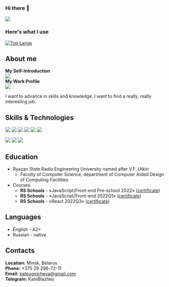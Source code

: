 ### Hi there 👋
[![](https://www.codewars.com/users/KateBlazhko/badges/large)](https://www.codewars.com/users/KateBlazhko)  

### Here's what I use
[![Top Langs](https://github-readme-stats.vercel.app/api/top-langs/?username=KateBlazhko&layout=compact)](https://github.com/anuraghazra/github-readme-stats)

## **About me** ##
**My Self-Introduction**\
[![](https://img.shields.io/badge/-YouTube-red?logo=youtube&logoColor=white&style=for-the-badge)](https://www.youtube.com/watch?v=sH9ukWkAmtA)\
**My Work Profile**\
[![](https://img.shields.io/badge/-LinkedIn-blue?logo=linkedin&logoColor=white&style=for-the-badge)](https://www.linkedin.com/in/ekaterina-blazhko-919680223/)

I want to advance in skills and knowledge. I want to find a really, really interesting job.

## **Skills & Technologies** ##
![](https://img.shields.io/badge/-HTML-black?style=for-the-badge&logo=HTML5&logoColor=red)
![](https://img.shields.io/badge/-CSS-black?style=for-the-badge&logo=CSS3&logoColor=blue)
![](https://img.shields.io/badge/-JavaScript-black?style=for-the-badge&logo=JavaScript&logoColor=yellow)
![](https://img.shields.io/badge/-Sass-black?style=for-the-badge&logo=Sass&logoColor=pink)
![](https://img.shields.io/badge/-TypeScript-black?style=for-the-badge&logo=TypeScript&logoColor=blue)
![](https://img.shields.io/badge/-React-black?style=for-the-badge&logo=React&logoColor=cyan)

![](https://img.shields.io/badge/-GitHub-black?style=for-the-badge&logo=GitHub&logoColor=white)
![](https://img.shields.io/badge/-Webpack-black?style=for-the-badge&logo=webpack&logoColor=lightblue)
![](https://img.shields.io/badge/-ESLint-black?style=for-the-badge&logo=ESLint&logoColor=purple)

## **Education** ##
* Ryazan State Radio Engineering University named after V.F. Utkin
    + Faculty of Computer Science, department of Computer Aided Design of Computing Facilities
* Courses
    + **RS Schools** - «JavaScript/Front-end Pre-school 2022» ([certificate](https://app.rs.school/certificate/kuwjrqqi))
    + **RS Schools** - «JavaScript/Front-end 2022Q1» ([certificate](https://app.rs.school/certificate/8pwjlcym))
    + **RS Schools** - «React 2022Q3» ([certificate](https://app.rs.school/certificate/1bh53mqq))

## **Languages** ##
* English - А2+
* Russian - native

## **Contacts** ##
**Location:** Minsk, Belarus\
**Phone:** +375 29 296-72-11\
**Email:** kateugnicheva@gmail.com\
**Telegram:** KateBlazhko
<!--
**KateBlazhko/KateBlazhko** is a ✨ _special_ ✨ repository because its `README.md` (this file) appears on your GitHub profile.

Here are some ideas to get you started:

- 🔭 I’m currently working on ...
- 🌱 I’m currently learning ...
- 👯 I’m looking to collaborate on ...
- 🤔 I’m looking for help with ...
- 💬 Ask me about ...
- 📫 How to reach me: ...
- 😄 Pronouns: ...
- ⚡ Fun fact: ...
-->
